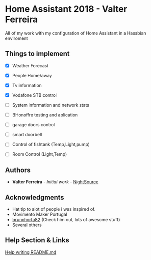 # Home Assistant 2018 - Valter Ferreira

All of my work with my configuration of Home Assistant in a Hassbian enviroment

## Things to implement
- [x] Weather Forecast
- [x] People Home/away
- [x] Tv information
- [x] Vodafone STB control
- [ ] System information and network stats
- [ ] BHonoffre testing and aplication
- [ ] garage doors control
- [ ] smart doorbell
- [ ] Control of fishtank (Temp,Light,pump)
- [ ] Room Control (Light,Temp)


## Authors

* **Valter Ferreira** - *Initial work* - [NightSource](http://github.com/nightsource)

## Acknowledgments

* Hat tip to alot of people i was inspired of.
* Movimento Maker Portugal
* [brunohorta82](http://www.github.com/brunohorta82) (Check him out, lots of awesome stuff)
* Several others

## Help Section & Links
[Help writing README.md](https://help.github.com/articles/basic-writing-and-formatting-syntax/)
